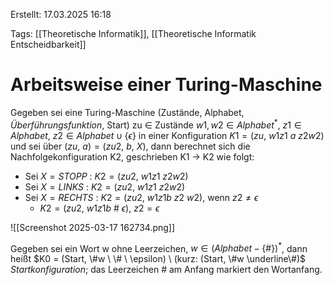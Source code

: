 
Erstellt: 17.03.2025 16:18

Tags: [[Theoretische Informatik]], [[Theoretische Informatik Entscheidbarkeit]]
# Arbeitsweise einer Turing-Maschine

Gegeben sei eine Turing-Maschine (Zustände, Alphabet, *Überführungsfunktion*, Start) zu $\in$
Zustände $w1, w2 \in Alphabet^{*}$, $z1 \in Alphabet$, $z2 \in Alphabet \cup \{\epsilon\}$ in einer Konfiguration $K1 = (zu, \ w1z1 \ a \ z2w2)$ und sei über $(zu, \ a) = (zu2, \ b, \ X)$, dann berechnet sich die Nachfolgekonfiguration K2, geschrieben K1 -> K2 wie folgt:

+ Sei $X = STOPP \ : \ K2 = (zu2,\ w1z1 \ z2w2)$
+ Sei $X = LINKS \ : \ K2 = (zu2,\ w1z1 \ z2w2)$
+ Sei $X = RECHTS \ : \ K2 = (zu2,\ w1z1b \ z2 \ w2)$, wenn $z2 \not= \epsilon$
	+ $K2 = (zu2, \ w1z1b \ \# \ \epsilon), \ z2 = \epsilon$ 

![[Screenshot 2025-03-17 162734.png]]

Gegeben sei ein Wort w ohne Leerzeichen, $w \in (Alphabet - \{\#\})^{*}$, dann heißt $K0 = (Start, \#w \ \# \ \epsilon) \ (kurz: (Start, \#w \underline\#)$ *Startkonfiguration*; das Leerzeichen # am Anfang markiert den Wortanfang. 
